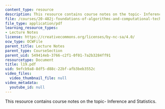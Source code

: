```yaml
---
content_type: resource
description: This resource contains course notes on the topic- Inference and Statistics.
file: /courses/20-482j-foundations-of-algorithms-and-computational-techniques-in-systems-biology-spring-2006/9efcb9a88df5d88c22bfafb3beb3552c_l19.pdf
file_type: application/pdf
learning_resource_types:
- Lecture Notes
license: https://creativecommons.org/licenses/by-nc-sa/4.0/
ocw_type: OCWFile
parent_title: Lecture Notes
parent_type: CourseSection
parent_uid: 549414eb-3766-c2f1-0f01-7a2b3284ff91
resourcetype: Document
title: l19.pdf
uid: 9efcb9a8-8df5-d88c-22bf-afb3beb3552c
video_files:
  video_thumbnail_file: null
video_metadata:
  youtube_id: null
---
```

This resource contains course notes on the topic- Inference and Statistics.